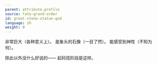 ```yaml
---
parent: attribute.profile
source: fate-grand-order
id: great-stone-statue-god
language: zh
weight: 0
---
```


非常巨大（各种意义上）。
是象头的石像（一目了然）。
能感受到神性（不知为何）。

除此以外没什么好说的——
起码现阶段是这样。

